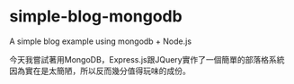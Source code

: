 # simple-blog-mongodb
A simple blog example using mongodb + Node.js

今天我嘗試著用MongoDB，Express.js跟JQuery實作了一個簡單的部落格系統
因為實在是太簡陋，所以反而幾分值得玩味的成份。
